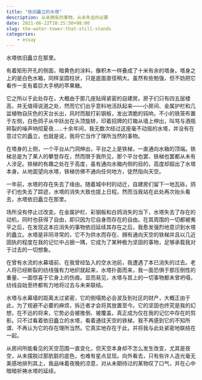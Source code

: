 ```yaml
---
title: "依旧矗立的水塔"
description: 从未拥有的事物，从未失去的必要
date: 2021-06-22T10:25:50+08:00
slug: the-water-tower-that-still-stands
categories:
    - essay
---
```


水塔依旧矗立在那里。

有着矩形开孔的侧面，暗黄色的涂料，像积木一样叠成了十米有余的塔身。塔身之上的是白色水箱，同样呈圆柱状，只是底面直径稍大。虽然有些勉强，但不妨把它看作一支有着巨大手柄的苹果糖。  

它之所以于此处存在，大概由于那几座贴得紧密的自建房。房子们只有四五层楼高，并无值得说道之处，然而它们出乎意料地活跃起来——小房间、金属护栏和几盆植物自灰色的天台长出，风时而敲打彩钢板，发出清脆的钝响，不小的铁笼布置于左侧，白色鸽子从中跃出在头顶旋转，印着招牌的灯箱从墙上伸出，叫骂与酒瓶碎裂的噪声响彻夏夜……十余年间，我无数次经过这座毫不动摇的水塔，并没有在意过它的矗立，也就是说，我将它当作了理所当然的事物。

在塔身的上侧，一个平台从门洞伸出，平台之上是铁梯，一直通向水箱的顶端。铁梯总是为了某人的攀登存在，然而限于我所见，那个平台也罢、铁梯也罢都从未有人涉足。铁梯的有趣之处在于高度，虽有通向水箱内侧的目的，高度却超出了水塔本身。从地面望向水塔，铁梯仿佛不通向任何地方，徒然指向天空。

一年前，水塔的存在失去了缘由。随着城中村的动迁，自建房们留下一地瓦砾，鸽子们也失去了踪迹，水塔的消失大致也提上日程。然而当我站在此处再次抬头看去，水塔依旧矗立在那里。

场所没有停止过改变。在金属护栏、彩钢板和白鸽消失的当下，水塔失去了存在的动机，同时也获得了自由，即只因为它自身而存在的自由。在其周围的一切都被夷平之后，在发现这本应消失的事物依旧延续其存在之后，我愈发强烈地意识到水塔的矗立。水塔是非同寻常的，它不为供水而存在、拥有通向天空的铁梯并且以几近固执的程度在我的记忆中占据一隅，它成为了某种极为坚固的事物，足够承载我对于过去的一切想象。

在曾有水流的水幕墙前、在我曾经坠入的空水池前，我遭遇了本已消失的过去。老人将已经断裂的纺线强有力地织就起来，水塔扑面而来，我一面恐惧于那压倒性的重量、一面惊喜于它身上的伤痕。显而易见，水塔与其上的一切事物都未曾坍塌，纺线自始至终都有力地将过去与未来联结。

水塔与水幕墙的距离太过紧密，它的倒塌势必会波及到社区的财产，大概正由于此，为了规避不必要的麻烦，拆迁者才会将其放置至今。它的坚固也终究是我的幻想，在不远的将来，它势必会被推倒、被覆盖，真正成为仅在我的记忆中存在的剪影。只不过看着依旧矗立的水塔，看着通往天空的铁梯，我不再感到它的不知所谓、不再认为它的存在理所当然。它真实地存在于此，并将我与此处紧密地联结在一起。

从房间所能看见的天空范围一直变化，但天空本身却不怎么发生改变，尤其是夜空，从未摆脱过那肮脏的底色，也难有星点显现。向外看去，只有些许人造光毫无美感地排列其上，我品味着夜晚的凉意，对从未期待过的某物叹了口气，并在心中暗暗祈祷水塔的延续。